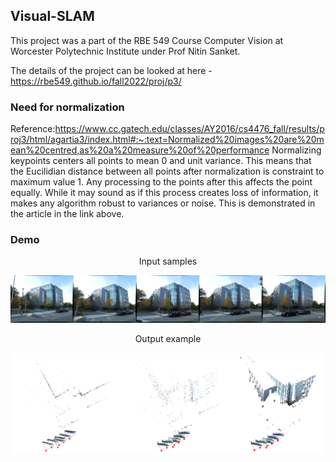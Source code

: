 ## Visual-SLAM

This project was a part of the RBE 549 Course Computer Vision at Worcester Polytechnic Institute under Prof Nitin Sanket. 

The details of the project can be looked at here - https://rbe549.github.io/fall2022/proj/p3/

### Need for normalization

Reference:https://www.cc.gatech.edu/classes/AY2016/cs4476_fall/results/proj3/html/agartia3/index.html#:~:text=Normalized%20images%20are%20mean%20centred,as%20a%20measure%20of%20performance
Normalizing keypoints centers all points to mean 0 and unit variance. This means that the Eucilidian distance between all points after normalization is constraint to maximum value 1.
Any processing to the points after this affects the point equally. 
While it may sound as if this process creates loss of information, it makes any algorithm robust to variances or noise. This is demonstrated in the article in the link above.


### Demo

<p align="center"> Input samples </p>

<p align="center">
  <img src="https://raw.githubusercontent.com/deveshdatwani/Visual-SLAM/main/P3Data/Imgs.png" width="800">
</p>

<p align="center"> Output example </p>

<p align="center">
  <img src="https://raw.githubusercontent.com/deveshdatwani/Visual-SLAM/main/P3Data/VSfM.png" width="800">
</p>
